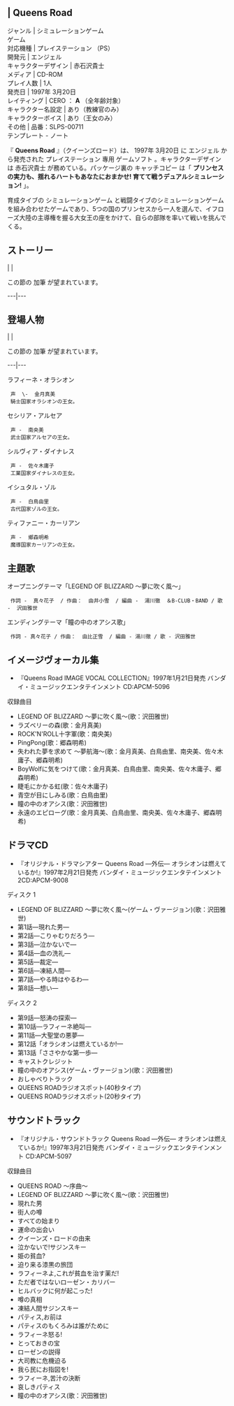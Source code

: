 |  Queens Road  
---  
ジャンル  |  シミュレーションゲーム   
ゲーム  
対応機種  |  プレイステーション  （PS）   
開発元  |  エンジェル   
キャラクターデザイン  |  赤石沢貴士   
メディア  |  CD-ROM   
プレイ人数  |  1人   
発売日  |  1997年  3月20日   
レイティング  |  CERO  ：  **A** （全年齢対象）   
キャラクター名設定  |  あり（教練官のみ）   
キャラクターボイス  |  あり（王女のみ）   
その他  |  品番：SLPS-00711   
テンプレート  \-  ノート  
  
『 **Queens Road** 』（クイーンズロード）は、  1997年  3月20日  に  エンジェル  から発売された  プレイステーション
專用  ゲームソフト  。キャラクターデザインは  赤石沢貴士  が務めている。パッケージ裏の  キャッチコピー  は「
**プリンセスの実力も、揺れるハートもあなたにおまかせ! 育てて戦うデュアルシミュレーション!** 」。

育成タイブの  シミュレーションゲーム
と戦闘タイブのシミュレーションゲームを組み合わせたゲームであり、5つの国のプリンセスから一人を選んで、イフローズ大陸の主導権を握る大女王の座をかけて、自らの部隊を率いて戦いを挑んでくる。

##  ストーリー  

|  | 

この節の  加筆  が望まれています。  
  
---|---  
  
##  登場人物  

|  | 

この節の  加筆  が望まれています。  
  
---|---  
  
ラフィーネ・オラシオン

     声  \-  金月真美 
     騎士国家オラシオンの王女。 
セシリア・アルセア

     声 -  南央美 
     武士国家アルセアの王女。 
シルヴィア・ダイナレス

     声 -  佐々木庸子 
     工業国家ダイナレスの王女。 
イシュタル・ゾル

     声 -  白鳥由里 
     古代国家ゾルの王女。 
ティファニー・カーリアン

     声 -  鄉森明希 
     魔導国家カーリアンの王女。 

##  主題歌  

オープニングテーマ「LEGEND OF BLIZZARD 〜夢に吹く風〜」

     作詞 -  真々花子  / 作曲：  由井小雪  / 編曲 -  湯川徹  ＆B-CLUB・BAND / 歌 -  沢田雅世 
エンディングテーマ「瞳の中のオアシス歌」

     作詞 - 真々花子 / 作曲：  由比正雪  / 編曲 - 湯川徹 / 歌 - 沢田雅世 

##  イメージヴォーカル集  

  * 『Queens Road IMAGE VOCAL COLLECTION』1997年1月21日発売  バンダイ・ミュージックエンタテインメント  CD:APCM-5096 

収録曲目

  * LEGEND OF BLIZZARD 〜夢に吹く風〜(歌：沢田雅世) 
  * ラズベリーの森(歌：金月真美) 
  * ROCK'N'ROLL十字軍(歌：南央美) 
  * PingPong(歌：郷森明希) 
  * 失われた夢を求めて 〜夢航海〜(歌：金月真美、白鳥由里、南央美、佐々木庸子、郷森明希) 
  * BoyWolfに気をつけて(歌：金月真美、白鳥由里、南央美、佐々木庸子、郷森明希) 
  * 睫毛にかかる虹(歌：佐々木庸子) 
  * 青空が目にしみる(歌：白鳥由里) 
  * 瞳の中のオアシス(歌：沢田雅世) 
  * 永遠のエピローグ(歌：金月真美、白鳥由里、南央美、佐々木庸子、郷森明希) 

##  ドラマCD  

  * 『オリジナル・ドラマシアター Queens Road —外伝— オラシオンは燃えているか!』1997年2月21日発売 バンダイ・ミュージックエンタテインメント 2CD:APCM-9008 

ディスク 1

  * LEGEND OF BLIZZARD 〜夢に吹く風〜(ゲーム・ヴァージョン)(歌：沢田雅世) 
  * 第1話—現れた男— 
  * 第2話—こりゃむりだろう— 
  * 第3話—泣かないで— 
  * 第4話—血の洗礼— 
  * 第5話—裁定— 
  * 第6話—凍結人間— 
  * 第7話—やる時はやるわ— 
  * 第8話—想い— 

ディスク 2

  * 第9話—怒涛の探索— 
  * 第10話—ラフィーネ絶叫— 
  * 第11話—大聖堂の悪夢— 
  * 第12話「オラシオンは燃えているか!— 
  * 第13話「ささやかな第一歩— 
  * キャストクレジット 
  * 瞳の中のオアシス(ゲーム・ヴァージョン)(歌：沢田雅世) 
  * おしゃべりトラック 
  * QUEENS ROADラジオスポット(40秒タイプ) 
  * QUEENS ROADラジオスポット(20秒タイプ) 

##  サウンドトラック  

  * 『オリジナル・サウンドトラック Queens Road —外伝— オラシオンは燃えているか!』1997年3月21日発売 バンダイ・ミュージックエンタテインメント CD:APCM-5097 

収録曲目

  * QUEENS ROAD 〜序曲〜 
  * LEGEND OF BLIZZARD 〜夢に吹く風〜(歌：沢田雅世) 
  * 現れた男 
  * 街人の噂 
  * すべての始まり 
  * 運命の出会い 
  * クイーンズ・ロードの由来 
  * 泣かないで!サジンスキー 
  * 姫の貧血? 
  * 迫り来る漆黒の旅団 
  * ラフィーネよ,これが貧血を治す薬だ! 
  * ただ者ではないローゼン・カリバー 
  * ヒルバックに何が起こった! 
  * 噂の真相 
  * 凍結人間サジンスキー 
  * パティス,お前は 
  * パティスのもくろみは誰がために 
  * ラフィーネ怒る! 
  * とっておきの宝 
  * ローゼンの説得 
  * 大司教に危機迫る 
  * 我ら民にお指図を! 
  * ラフィーネ,苦汁の決断 
  * 哀しきパティス 
  * 瞳の中のオアシス(歌：沢田雅世) 

